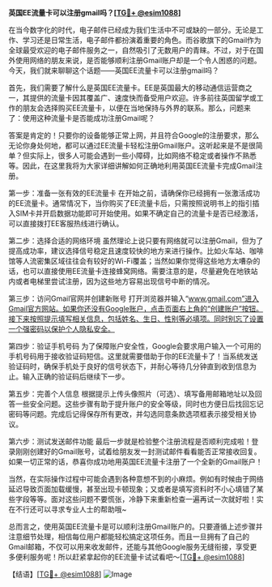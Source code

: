 **英国EE流量卡可以注册gmail吗？[[TG💪+ @esim1088](https://t.me/s/esim1088)]**

在当今数字化的时代，电子邮件已经成为我们生活中不可或缺的一部分。无论是工作、学习还是日常生活，电子邮件都扮演着重要的角色。而谷歌旗下的Gmail作为全球最受欢迎的电子邮件服务之一，自然吸引了无数用户的青睐。不过，对于在国外使用网络的朋友来说，是否能够顺利注册Gmail账户却是一个令人困惑的问题。今天，我们就来聊聊这个话题——英国EE流量卡可以注册gmail吗？

首先，我们需要了解什么是英国EE流量卡。EE是英国最大的移动通信运营商之一，其提供的流量卡因其覆盖广、速度快而备受用户欢迎。许多前往英国留学或工作的朋友会选择购买EE流量卡，以便在当地保持与外界的联系。那么，问题来了：使用这种流量卡是否能成功注册Gmail呢？

答案是肯定的！只要你的设备能够正常上网，并且符合Google的注册要求，那么无论你身处何地，都可以通过EE流量卡轻松注册Gmail账户。这听起来是不是很简单？但实际上，很多人可能会遇到一些小障碍，比如网络不稳定或者操作不熟悉等。因此，在这里我将为大家详细讲解如何正确地利用英国EE流量卡完成Gmail注册。

第一步：准备一张有效的EE流量卡
在开始之前，请确保你已经拥有一张激活成功的EE流量卡。通常情况下，当你购买了EE流量卡后，只需按照说明书上的指引插入SIM卡并开启数据功能即可开始使用。如果不确定自己的流量卡是否已经激活，可以直接拨打EE客服热线进行确认。

第二步：选择合适的网络环境
虽然理论上说只要有网络就可以注册Gmail，但为了提高成功率，建议选择信号稳定且速度较快的地方来进行操作。比如火车站、咖啡馆等人流密集区域往往会有较好的Wi-Fi覆盖；当然如果你觉得这些地方太嘈杂的话，也可以直接使用EE流量卡连接蜂窝网络。需要注意的是，尽量避免在地铁站内或者电梯里尝试注册，因为这些地方容易出现信号中断的情况。

第三步：访问Gmail官网并创建新账号
打开浏览器并输入“www.gmail.com”进入Gmail官方网站。如果你还没有Google账户，点击页面右上角的“创建账户”按钮。接下来按照提示填写相关信息，包括姓名、生日、性别等必填项。同时别忘了设置一个强密码以保护个人隐私安全。

第四步：验证手机号码
为了保障账户安全性，Google会要求用户输入一个可用的手机号码用于接收验证码短信。这里就需要借助于你的EE流量卡了！当系统发送验证码时，确保手机处于良好的信号状态下，并耐心等待几分钟直到收到信息为止。输入正确的验证码后继续下一步。

第五步：完善个人信息
根据提示上传头像照片（可选）、填写备用邮箱地址以及回答一些安全问题。这些步骤有助于提升账户的安全等级，同时也方便日后找回忘记密码等问题。完成后记得保存所有更改，并勾选同意条款选项框表示接受相关协议。

第六步：测试发送邮件功能
最后一步就是检验整个注册流程是否顺利完成啦！登录刚刚创建好的Gmail账号，试着给朋友发一封测试邮件看看能否正常接收回复。如果一切正常的话，恭喜你成功地用英国EE流量卡注册了一个全新的Gmail账户！

当然，在实际操作过程中可能会遇到各种意想不到的小麻烦。例如有时候由于网络延迟导致页面加载缓慢，甚至出现卡顿现象；又或者是填写资料时不小心填错了某些字段等等。面对这些问题不要慌张，冷静下来重新检查一遍再试一次就好啦！实在不行还可以寻求专业人士的帮助哦~

总而言之，使用英国EE流量卡是可以顺利注册Gmail账户的。只要遵循上述步骤并注意细节处理，相信每位用户都能轻松搞定这项任务。而且一旦拥有了自己的Gmail邮箱，不仅可以用来收发邮件，还能与其他Google服务无缝衔接，享受更多便利服务呢！所以赶紧拿起你的EE流量卡试试看吧～[[TG💪+ @esim1088](https://t.me/s/esim1088)]

【结语】[[TG💪+ @esim1088](https://t.me/s/esim1088)] ![Image](https://i.postimg.cc/4NQfJmqS/Snipaste-2025-05-13-00-14-12.png)